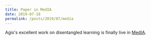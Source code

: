 ```yaml
---
title: Paper in MedIA
date: 2019-07-18
permalink: /posts/2019/07/media
---
```

Agis's excellent work on disentangled learning is finally live in [MedIA](
https://www.sciencedirect.com/science/article/abs/pii/S1361841519300684).